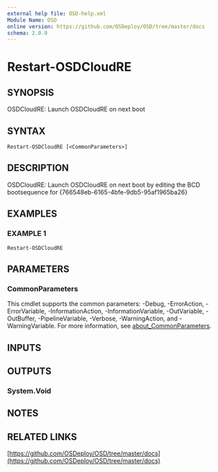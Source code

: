 ```yaml
---
external help file: OSD-help.xml
Module Name: OSD
online version: https://github.com/OSDeploy/OSD/tree/master/docs
schema: 2.0.0
---
```


# Restart-OSDCloudRE

## SYNOPSIS
OSDCloudRE: Launch OSDCloudRE on next boot

## SYNTAX

```
Restart-OSDCloudRE [<CommonParameters>]
```

## DESCRIPTION
OSDCloudRE: Launch OSDCloudRE on next boot by editing the BCD bootsequence for {766548eb-6165-4bfe-9db5-95af1965ba26}

## EXAMPLES

### EXAMPLE 1
```
Restart-OSDCloudRE
```

## PARAMETERS

### CommonParameters
This cmdlet supports the common parameters: -Debug, -ErrorAction, -ErrorVariable, -InformationAction, -InformationVariable, -OutVariable, -OutBuffer, -PipelineVariable, -Verbose, -WarningAction, and -WarningVariable. For more information, see [about_CommonParameters](http://go.microsoft.com/fwlink/?LinkID=113216).

## INPUTS

## OUTPUTS

### System.Void
## NOTES

## RELATED LINKS

[https://github.com/OSDeploy/OSD/tree/master/docs](https://github.com/OSDeploy/OSD/tree/master/docs)

